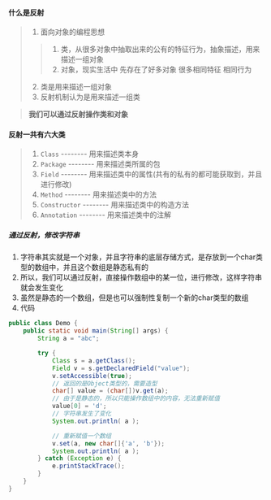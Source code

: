 #### 什么是反射
> 1. 面向对象的编程思想
>> 1. 类，从很多对象中抽取出来的公有的特征行为，抽象描述，用来描述一组对象
>> 2. 对象，现实生活中 先存在了好多对象 很多相同特征 相同行为
> 2. 类是用来描述一组对象
> 3. 反射机制认为是用来描述一组类

> **我们可以通过反射操作类和对象**


#### 反射一共有六大类
> 1. `Class` -------- 用来描述类本身
> 2. `Package` -------- 用来描述类所属的包
> 3. `Field` -------- 用来描述类中的属性(共有的私有的都可能获取到，并且进行修改)
> 4. `Method` -------- 用来描述类中的方法
> 5. `Constructor` -------- 用来描述类中的构造方法
> 6. `Annotation` -------- 用来描述类中的注解




##### 通过反射，修改字符串
1. 字符串其实就是一个对象，并且字符串的底层存储方式，是存放到一个char类型的数组中，并且这个数组是静态私有的
2. 所以，我们可以通过反射，直接操作数组中的某一位，进行修改，这样字符串就会发生变化
3. 虽然是静态的一个数组，但是也可以强制性复制一个新的char类型的数组
4. 代码
```java
public class Demo {
    public static void main(String[] args) {
        String a = "abc";

        try {
            Class s = a.getClass();
            Field v = s.getDeclaredField("value");
            v.setAccessible(true);
			// 返回的是Object类型的，需要造型
            char[] value = (char[])v.get(a);
			// 由于是静态的，所以只能操作数组中的内容，无法重新赋值
            value[0] = 'd';
			// 字符串发生了变化
            System.out.println( a );

			// 重新赋值一个数组
			v.set(a, new char[]{'a', 'b'});
			System.out.println( a );
        } catch (Exception e) {
            e.printStackTrace();
        }
    }
}

```







